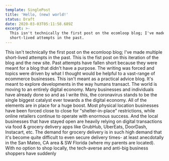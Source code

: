 ```yaml
---
template: SinglePost
title: 'Hello, (new) world!'
status: Draft
date: 2020-03-03T05:11:58.689Z
excerpt: >-
  This isn't technically the first post on the ecomloop blog; I've made multiple
  short-lived attempts in the past.
---
```

This isn't technically the first post on the ecomloop blog; I've made multiple short-lived attempts in the past. This is the fist post on this iteration of the blog and the new site. Past attempts have fallen short because they were meant for a blog that didn't have a purpose. The writing was forced and topics were driven by what I thought would be helpful to a vast-range of ecommerce businesses. This isn't meant as a practical advice blog. It's meant to explore developments in the way humans transact. The world is moving to an entirely digital economy. Many businesses and individuals have already done so and as I write this, the coronavirus stands to be the single biggest catalyst ever towards a the digital economy. All of the elements are in place for a huge boost. Most physical location businesses have been forced close to close for "shelter-in-place" restrictions, while online retailers continue to operate with enormous success. And the local businesses that have stayed open are heavily relying on digital transactions via food & grocery delivery apps like GrubHub, UberEats, DoorDash, Instacart, etc. The demand for grocery delivery is in such high demand that it's become quite difficult to even secure delivery times- at least anecdotally in the San Mateo, CA area & SW Florida (where my parents are located). With no option to shop locally, the tech-averse and anti-big business shoppers have suddenly
